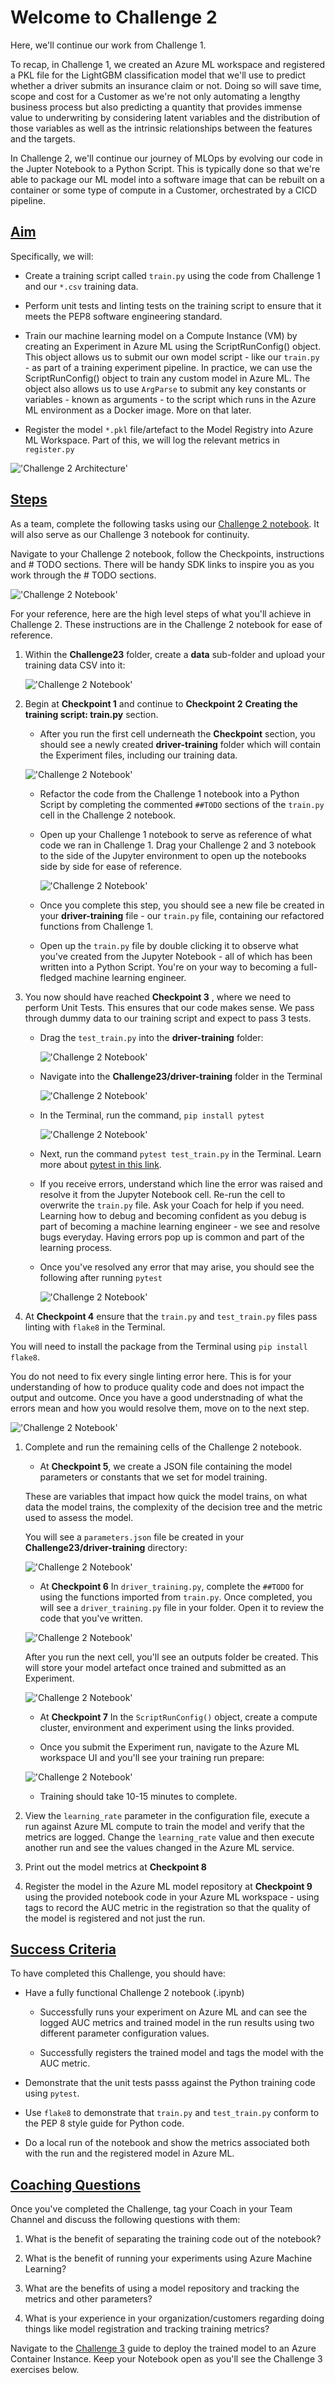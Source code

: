 # Welcome to Challenge 2

Here, we'll continue our work from Challenge 1.

To recap, in Challenge 1, we created an Azure ML workspace and registered a PKL file for the LightGBM classification model that we'll use to predict whether a driver submits an insurance claim or not. Doing so will save time, scope and cost for a Customer as we're not only automating a lengthy business process but also predicting a quantity that provides immense value to underwriting by considering latent variables and the distribution of those variables as well as the intrinsic relationships between the features and the targets.

In Challenge 2, we'll continue our journey of MLOps by evolving our code in the Jupter Notebook to a Python Script. This is typically done so that we're able to package our ML model into a software image that can be rebuilt on a container or some type of compute in a Customer, orchestrated by a CICD pipeline. 


## <u> Aim </u>


Specifically, we will:

- Create a training script called `train.py` using the code from Challenge 1 and our `*.csv` training data.

- Perform unit tests and linting tests on the training script to ensure that it meets the PEP8 software engineering standard.

- Train our machine learning model on a Compute Instance (VM) by creating an Experiment in Azure ML using the ScriptRunConfig() object. This object allows us to submit our own model script - like our `train.py` - as part of a training experiment pipeline. In practice, we can use the ScriptRunConfig() object to train any custom model in Azure ML. The object also allows us to use `ArgParse` to submit any key constants or variables - known as arguments - to the script which runs in the Azure ML environment as a Docker image. More on that later.

- Register the model `*.pkl` file/artefact to the Model Registry into Azure ML Workspace. Part of this, we will log the relevant metrics in `register.py`

!['Challenge 2 Architecture'](/Challenge23/images/challenge2architecture.png)

## <u> Steps </u>

As a team, complete the following tasks using our [Challenge 2 notebook](https://github.com/tgokal/EY-MSFTAI-Workshop3/blob/master/Challenge23/Challenge%202%20and%203.ipynb). It will also serve as our Challenge 3 notebook for continuity.

Navigate to your Challenge 2 notebook, follow the Checkpoints, instructions and # TODO sections. There will be handy SDK links to inspire you as you work through the # TODO sections.

!['Challenge 2 Notebook'](/Challenge23/images/challenge2_a.png)

For your reference, here are the high level steps of what you'll achieve in Challenge 2. These instructions are in the Challenge 2 notebook for ease of reference.

1. Within the **Challenge23** folder, create a **data** sub-folder and upload your training data CSV into it:

    !['Challenge 2 Notebook'](/Challenge23/images/challenge2_b.png)

1. Begin at **Checkpoint 1** and continue to **Checkpoint 2** **Creating the training script: train.py** section. 

    - After you run the first cell underneath the **Checkpoint** section, you should see a newly created **driver-training** folder which will contain the Experiment files, including our training data. 

    !['Challenge 2 Notebook'](/Challenge23/images/challenge2_c.png)

    - Refactor the code from the Challenge 1 notebook into a Python Script by completing the commented `##TODO` sections of the `train.py` cell in the Challenge 2 notebook.

    - Open up your Challenge 1 notebook to serve as reference of what code we ran in Challenge 1. Drag your Challenge 2 and 3 notebook to the side of the Jupyter environment to open up the notebooks side by side for ease of reference.

        !['Challenge 2 Notebook'](/Challenge23/images/challenge2_d.png)

    - Once you complete this step, you should see a new file be created in your **driver-training** file - our `train.py` file, containing our refactored functions from Challenge 1.

    - Open up the `train.py` file by double clicking it to observe what you've created from the Jupyter Notebook - all of which has been written into a Python Script. You're on your way to becoming a full-fledged machine learning engineer.
    

1. You now should have reached **Checkpoint 3** , where we need to perform Unit Tests. This ensures that our code makes sense. We pass through dummy data to our training script and expect to pass 3 tests. 

    - Drag the `test_train.py` into the **driver-training** folder:

      !['Challenge 2 Notebook'](/Challenge23/images/challenge2_f.png)  
    
    - Navigate into the **Challenge23/driver-training** folder in the Terminal

      !['Challenge 2 Notebook'](/Challenge23/images/challenge2_g.png)  

    - In the Terminal, run the command, `pip install pytest`

      !['Challenge 2 Notebook'](/Challenge23/images/challenge2_h.png)

    - Next, run the command `pytest test_train.py` in the Terminal. Learn more about [pytest in this link](https://docs.pytest.org/en/6.2.x/).

    - If you receive errors, understand which line the error was raised and resolve it from the Jupyter Notebook cell. Re-run the cell to overwrite the `train.py` file. Ask your Coach for help if you need. Learning how to debug and becoming confident as you debug is part of becoming a machine learning engineer - we see and resolve bugs everyday. Having errors pop up is common and part of the learning process.

    - Once you've resolved any error that may arise, you should see the following after running `pytest`

      !['Challenge 2 Notebook'](/Challenge23/images/challenge2_i.png)


1. At **Checkpoint 4** ensure that the `train.py` and `test_train.py` files pass linting with `flake8` in the Terminal. 

You will need to install the package from the Terminal using `pip install flake8`.

You do not need to fix every single linting error here. This is for your understanding of how to produce quality code and does not impact the output and outcome. Once you have a good understnading of what the errors mean and how you would resolve them, move on to the next step.

!['Challenge 2 Notebook'](/Challenge23/images/challenge2_j.png)

1. Complete and run the remaining cells of the Challenge 2 notebook. 

    - At **Checkpoint 5**, we create a JSON file containing the model parameters or constants that we set for model training. 
    
    These are variables that impact how quick the model trains, on what data the model trains, the complexity of the decision tree and the metric used to assess the model.

    You will see a `parameters.json` file be created in your **Challenge23/driver-training** directory:

    !['Challenge 2 Notebook'](/Challenge23/images/challenge2_k.png)
    
    - At **Checkpoint 6** In `driver_training.py`, complete the `##TODO` for using the functions imported from `train.py`. Once completed, you will see a `driver_training.py` file in your folder. Open it to review the code that you've written.

    !['Challenge 2 Notebook'](/Challenge23/images/challenge2_l.png)

    After you run the next cell, you'll see an outputs folder be created. This will store your model artefact once trained and submitted as an Experiment.

    !['Challenge 2 Notebook'](/Challenge23/images/challenge2_m.png)
    
    - At **Checkpoint 7** In the `ScriptRunConfig()` object, create a compute cluster, environment and experiment using the links provided.

    - Once you submit the Experiment run, navigate to the Azure ML workspace UI and you'll see your training run prepare:

    !['Challenge 2 Notebook'](/Challenge23/images/challenge2_n.png)

    - Training should take 10-15 minutes to complete.

1. View the `learning_rate` parameter in the configuration file, execute a run against Azure ML compute to train the model and verify that the metrics are logged. Change the `learning_rate` value and then execute another run and see the values changed in the Azure ML service.

1. Print out the model metrics at **Checkpoint 8**

1. Register the model in the Azure ML model repository at **Checkpoint 9** using the provided notebook code in your Azure ML workspace - using tags to record the AUC metric in the registration so that the quality of the model is registered and not just the run.


## <u> Success Criteria </u>  

To have completed this Challenge, you should have:  

- Have a fully functional Challenge 2 notebook (.ipynb)

    - Successfully runs your experiment on Azure ML and can see the logged AUC metrics and trained model in the run results using two different parameter configuration values.

    - Successfully registers the trained model and tags the model with the AUC metric.

- Demonstrate that the unit tests passs against the Python training code using `pytest`.

- Use `flake8` to demonstrate that `train.py` and `test_train.py` conform to the PEP 8 style guide for Python code.

- Do a local run of the notebook and show the metrics associated both with the run and the registered model in Azure ML.


## <u> Coaching Questions </u>

Once you've completed the Challenge, tag your Coach in your Team Channel and discuss the following questions with them:

1. What is the benefit of separating the training code out of the notebook?

1. What is the benefit of running your experiments using Azure Machine Learning?

1. What are the benefits of using a model repository and tracking the metrics and other parameters?

1. What is your experience in your organization/customers regarding doing things like model registration and tracking training metrics?

Navigate to the [Challenge 3](https://github.com/tgokal/EY-MSFTAI-Workshop3/blob/master/Challenge23/HOL_Challenge_3.MD) guide to deploy the trained model to an Azure Container Instance. Keep your Notebook open as you'll see the Challenge 3 exercises below.